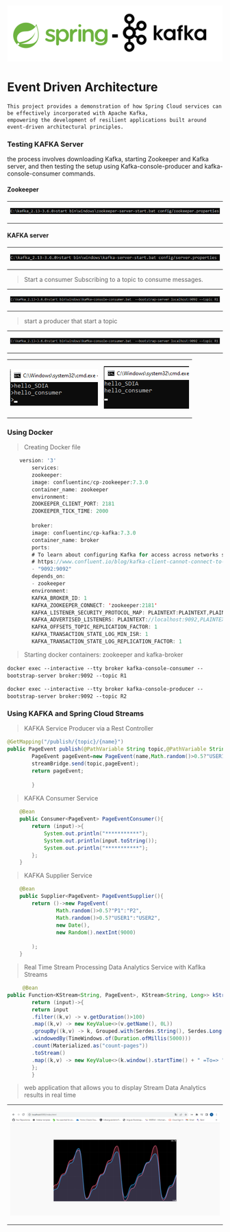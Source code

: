<img src="screens/12.png">

#  Event Driven Architecture

```
This project provides a demonstration of how Spring Cloud services can be effectively incorporated with Apache Kafka,
empowering the development of resilient applications built around event-driven architectural principles.

```
### Testing KAFKA Server

the process involves downloading Kafka, starting Zookeeper and Kafka server, and then testing the setup using Kafka-console-producer and kafka-console-consumer commands.

#### Zookeeper
<table>
    <tr>
        <td>
                <p align="center">
                    <img 
                         src="screens/1.png"/>
                </p>
        </td>
    </tr>
</table>

#### KAFKA server
<table>
    <tr>
        <td>
                <p align="center">
                    <img 
                         src="screens/3.png"/>
                </p>
        </td>
    </tr>
</table>

> Start a consumer Subscribing to a topic to consume messages.
<table>
    <tr>
        <td>
                <p align="center">
                    <img 
                         src="screens/5.png"/>
                </p>
        </td>
    </tr>
</table>

> start a producer that start a topic
<table>
    <tr>
        <td>
                <p align="center">
                    <img 
                         src="screens/5.png"/>
                </p>
        </td>
    </tr>
</table>

<table>
    <tr>
        <td>
                <p align="center">
                    <img 
                         src="screens/6.png"/>
                </p>
        </td>
 <td>
                <p align="center">
                    <img 
                         src="screens/7.png"/>
                </p>
        </td>
    </tr>
</table>

### Using Docker

> Creating Docker file 

```java
    version: '3'
        services:
        zookeeper:
        image: confluentinc/cp-zookeeper:7.3.0
        container_name: zookeeper
        environment:
        ZOOKEEPER_CLIENT_PORT: 2181
        ZOOKEEPER_TICK_TIME: 2000

        broker:
        image: confluentinc/cp-kafka:7.3.0
        container_name: broker
        ports:
        # To learn about configuring Kafka for access across networks see
        # https://www.confluent.io/blog/kafka-client-cannot-connect-to-broker-on-aws-on-docker-etc/
        - "9092:9092"
        depends_on:
        - zookeeper
        environment:
        KAFKA_BROKER_ID: 1
        KAFKA_ZOOKEEPER_CONNECT: 'zookeeper:2181'
        KAFKA_LISTENER_SECURITY_PROTOCOL_MAP: PLAINTEXT:PLAINTEXT,PLAINTEXT_INTERNAL:PLAINTEXT
        KAFKA_ADVERTISED_LISTENERS: PLAINTEXT://localhost:9092,PLAINTEXT_INTERNAL://broker:29092
        KAFKA_OFFSETS_TOPIC_REPLICATION_FACTOR: 1
        KAFKA_TRANSACTION_STATE_LOG_MIN_ISR: 1
        KAFKA_TRANSACTION_STATE_LOG_REPLICATION_FACTOR: 1
```
> Starting docker containers: zookeeper and kafka-broker
> 
`docker exec --interactive --tty broker kafka-console-consumer --bootstrap-server broker:9092 --topic R1`

`docker exec --interactive --tty broker kafka-console-producer --bootstrap-server broker:9092 --topic R2`

### Using KAFKA and Spring Cloud Streams

> KAFKA Service Producer via a Rest Controller
>
```java
@GetMapping("/publish/{topic}/{name}")
public PageEvent publish(@PathVariable String topic,@PathVariable String name){
        PageEvent pageEvent=new PageEvent(name,Math.random()>0.5?"USER1":"USER2",new Date(),new Random().nextInt(9000));
        streamBridge.send(topic,pageEvent);
        return pageEvent;

        }
```

> KAFKA Consumer Service
>
```java
    @Bean
    public Consumer<PageEvent> PageEventConsumer(){
        return (input)->{
            System.out.println("***********");
            System.out.println(input.toString());
            System.out.println("***********");
        };
    }
```

> KAFKA Supplier Service
>
```java
    @Bean
    public Supplier<PageEvent> PageEventSupplier(){
        return ()->new PageEvent(
                Math.random()>0.5?"P1":"P2",
                Math.random()>0.5?"USER1":"USER2",
                new Date(),
                new Random().nextInt(9000)

        );
    }
```

> Real Time Stream Processing Data Analytics Service with Kaflka Streams
>
```java
     @Bean
public Function<KStream<String, PageEvent>, KStream<String, Long>> kStreamFunction(){
        return (input)->{
        return input
        .filter((k,v) -> v.getDuration()>100)
        .map((k,v) -> new KeyValue<>(v.getName(), 0L))
        .groupBy((k,v) -> k, Grouped.with(Serdes.String(), Serdes.Long()))
        .windowedBy(TimeWindows.of(Duration.ofMillis(5000)))
        .count(Materialized.as("count-pages"))
        .toStream()
        .map((k,v) -> new KeyValue<>(k.window().startTime() + " =To=> " + k.window().endTime() + " , page : " + k.key() , v));
        };
        }
```

> web application that allows you to display Stream Data Analytics results in real time
>
<table>
    <tr>
        <td>
                <p align="center">
                    <img 
                         src="screens/11.png"/>
                </p>
        </td>
    </tr>
</table>
